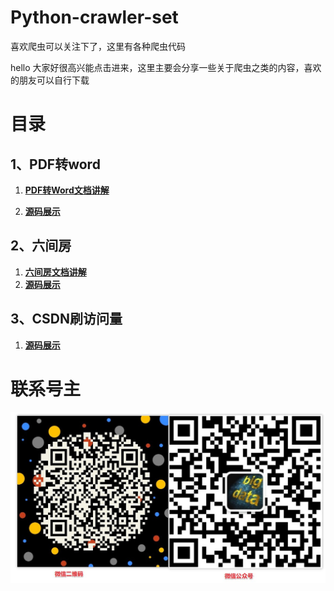 # Python-crawler-set
喜欢爬虫可以关注下了，这里有各种爬虫代码


hello 大家好很高兴能点击进来，这里主要会分享一些关于爬虫之类的内容，喜欢的朋友可以自行下载

# 目录

## 1、PDF转word

1. [ **PDF转Word文档讲解** ](https://mp.weixin.qq.com/s?__biz=MzA3MjQ1MTQzMQ==&mid=2247486006&idx=1&sn=cb19fd488e0624aa79d6e278d94d5a93&chksm=9f1f5e3ea868d728171a13a2116b7a86b7940820751b65ee11f2365a2f82f26d1c66e6dfa881&token=1673546692&lang=zh_CN#rd)

2. [ **源码展示** ](https://github.com/lhh2002/Python-crawler-set/blob/master/PDF%E8%BD%ACWord/PDF%E8%BD%ACWordStart.py)
## 2、六间房 
1. [ **六间房文档讲解** ](https://mp.weixin.qq.com/s/-nbztkmNGE6hwhHC9glAzg)
2. [ **源码展示** ](https://github.com/lhh2002/Python-crawler-set/blob/master/%E5%85%AD%E9%97%B4%E6%88%BF/%E5%85%AD%E9%97%B4%E6%88%BFStart.py)
## 3、CSDN刷访问量
1. [ **源码展示** ](https://github.com/lhh2002/Python-crawler-set/blob/master/CSDN/start.py)




# 联系号主
![微信公众号](https://github.com/lhh2002/Python-crawler-set/blob/master/%E5%8F%B7%E4%B8%BB%E5%BE%AE%E4%BF%A1/%E5%BE%AE%E4%BF%A1%E5%85%AC%E4%BC%97%E5%8F%B7%E4%B8%8E%E5%BE%AE%E4%BF%A1%E7%BB%93%E5%90%88.jpg)




